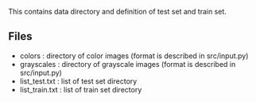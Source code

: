 This contains data directory and definition of test set and train set.

## Files
- colors : directory of color images (format is described in src/input.py)
- grayscales : directory of grayscale images (format is described in src/input.py)
- list_test.txt : list of test set directory
- list_train.txt : list of train set directory


